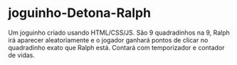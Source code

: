 # joguinho-Detona-Ralph
 Um joguinho criado usando HTML/CSS/JS. São 9 quadradinhos na 9, Ralph irá aparecer
 aleatoriamente e o jogador ganhará pontos de clicar no quadradinho exato que Ralph
 está. Contará com temporizador e contador de vidas.

